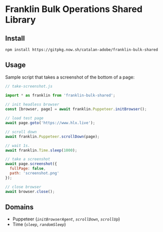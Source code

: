 Franklin Bulk Operations Shared Library
===



## Install

```
npm install https://gitpkg.now.sh/catalan-adobe/franklin-bulk-shared
```



## Usage

Sample script that takes a screenshot of the bottom of a page:

```js
// take-screenshot.js

import * as franklin from 'franklin-bulk-shared';
  
// init headless browser
const [browser, page] = await franklin.Puppeteer.initBrowser();

// load test page
await page.goto('https://www.hlx.live');

// scroll down
await franklin.Puppeteer.scrollDown(page);

// wait 1s.
await franklin.Time.sleep(1000);

// take a screenshot
await page.screenshot({
  fullPage: false,
  path: 'screenshot.png'
});

// close browser
await browser.close();
```


## Domains

* Puppeteer (_`initBrowserAgent`_, _`scrollDown`_, _`scrollUp`_)
* Time (_`sleep`_, _`randomSleep`_)

